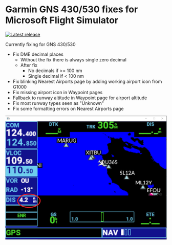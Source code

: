 # Garmin GNS 430/530 fixes for Microsoft Flight Simulator

[![Latest release](http://img.shields.io/github/release/veikkos/msfs-as-improvements.svg)](https://github.com/veikkos/msfs-as-improvements/releases/latest)

Currently fixing for GNS 430/530
- Fix DME decimal places
    - Without the fix there is always single zero decimal
    - After fix
        - No decimals if >= 100 nm
        - Single decimal if < 100 nm
- Fix blinking Nearest Airports page by adding working airport icon from G1000
- Fix missing airport icon in Waypoint pages
- Fallback to runway altitude in Waypoint page for airport altitude
- Fix most runway types seen as "Unknown"
- Fix some formatting errors on Nearest Airports page

![DME decimal fix](https://raw.githubusercontent.com/veikkos/msfs-as-improvements/master/dme-decimal.png)
